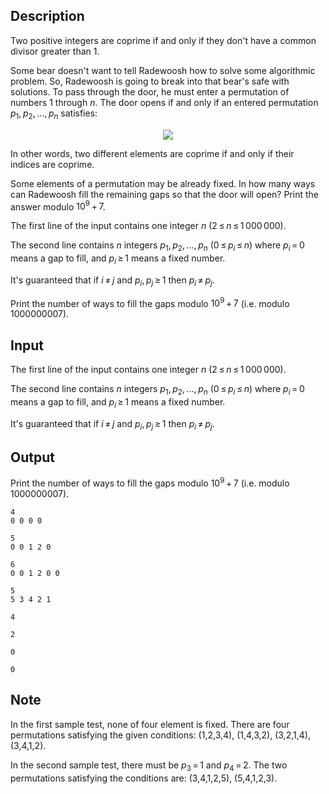 ## Description

<div><p>Two positive integers are coprime if and only if they don't have a common divisor greater than <span class="tex-span">1</span>.</p><p>Some bear doesn't want to tell Radewoosh how to solve some algorithmic problem. So, Radewoosh is going to break into that bear's safe with solutions. To pass through the door, he must enter a permutation of numbers <span class="tex-span">1</span> through <span class="tex-span"><i>n</i></span>. The door opens if and only if an entered permutation <span class="tex-span"><i>p</i><sub class="lower-index">1</sub>, <i>p</i><sub class="lower-index">2</sub>, ..., <i>p</i><sub class="lower-index"><i>n</i></sub></span> satisfies:</p><center class="tex-equation"><img align="middle" class="tex-formula" src="file://R3c2syVi.png" style="max-width: 100.0%;max-height: 100.0%;"></center><p>In other words, two different elements are coprime if and only if their indices are coprime. </p><p>Some elements of a permutation may be already fixed. In how many ways can Radewoosh fill the remaining gaps so that the door will open? Print the answer modulo <span class="tex-span">10<sup class="upper-index">9</sup> + 7</span>.</p></div><div class="input-specification"><p>The first line of the input contains one integer <span class="tex-span"><i>n</i></span> (<span class="tex-span">2 ≤ <i>n</i> ≤ 1 000 000</span>).</p><p>The second line contains <span class="tex-span"><i>n</i></span> integers <span class="tex-span"><i>p</i><sub class="lower-index">1</sub>, <i>p</i><sub class="lower-index">2</sub>, ..., <i>p</i><sub class="lower-index"><i>n</i></sub></span> (<span class="tex-span">0 ≤ <i>p</i><sub class="lower-index"><i>i</i></sub> ≤ <i>n</i></span>) where <span class="tex-span"><i>p</i><sub class="lower-index"><i>i</i></sub> = 0</span> means a gap to fill, and <span class="tex-span"><i>p</i><sub class="lower-index"><i>i</i></sub> ≥ 1</span> means a fixed number.</p><p>It's guaranteed that if <span class="tex-span"><i>i</i> ≠ <i>j</i></span> and <span class="tex-span"><i>p</i><sub class="lower-index"><i>i</i></sub>, <i>p</i><sub class="lower-index"><i>j</i></sub> ≥ 1</span> then <span class="tex-span"><i>p</i><sub class="lower-index"><i>i</i></sub> ≠ <i>p</i><sub class="lower-index"><i>j</i></sub></span>.</p></div><div class="output-specification"><p>Print the number of ways to fill the gaps modulo <span class="tex-span">10<sup class="upper-index">9</sup> + 7</span> (i.e. modulo <span class="tex-span">1000000007</span>).</p></div>

## Input

<p>The first line of the input contains one integer <span class="tex-span"><i>n</i></span> (<span class="tex-span">2 ≤ <i>n</i> ≤ 1 000 000</span>).</p><p>The second line contains <span class="tex-span"><i>n</i></span> integers <span class="tex-span"><i>p</i><sub class="lower-index">1</sub>, <i>p</i><sub class="lower-index">2</sub>, ..., <i>p</i><sub class="lower-index"><i>n</i></sub></span> (<span class="tex-span">0 ≤ <i>p</i><sub class="lower-index"><i>i</i></sub> ≤ <i>n</i></span>) where <span class="tex-span"><i>p</i><sub class="lower-index"><i>i</i></sub> = 0</span> means a gap to fill, and <span class="tex-span"><i>p</i><sub class="lower-index"><i>i</i></sub> ≥ 1</span> means a fixed number.</p><p>It's guaranteed that if <span class="tex-span"><i>i</i> ≠ <i>j</i></span> and <span class="tex-span"><i>p</i><sub class="lower-index"><i>i</i></sub>, <i>p</i><sub class="lower-index"><i>j</i></sub> ≥ 1</span> then <span class="tex-span"><i>p</i><sub class="lower-index"><i>i</i></sub> ≠ <i>p</i><sub class="lower-index"><i>j</i></sub></span>.</p>

## Output

<p>Print the number of ways to fill the gaps modulo <span class="tex-span">10<sup class="upper-index">9</sup> + 7</span> (i.e. modulo <span class="tex-span">1000000007</span>).</p>





```input1
4
0 0 0 0

```




```input2
5
0 0 1 2 0

```




```input3
6
0 0 1 2 0 0

```




```input4
5
5 3 4 2 1

```




```output1
4

```




```output2
2

```




```output3
0

```




```output4
0

```



## Note

<p>In the first sample test, none of four element is fixed. There are four permutations satisfying the given conditions: (1,2,3,4), (1,4,3,2), (3,2,1,4), (3,4,1,2).</p><p>In the second sample test, there must be <span class="tex-span"><i>p</i><sub class="lower-index">3</sub> = 1</span> and <span class="tex-span"><i>p</i><sub class="lower-index">4</sub> = 2</span>. The two permutations satisfying the conditions are: (3,4,1,2,5), (5,4,1,2,3).</p>

